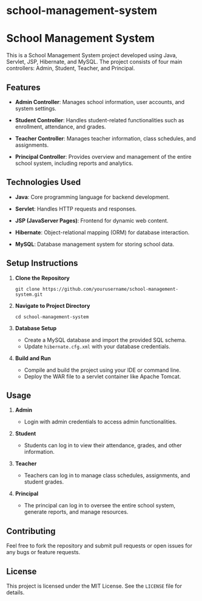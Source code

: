 # school-management-system
# School Management System

This is a School Management System project developed using Java, Servlet, JSP, Hibernate, and MySQL. The project consists of four main controllers: Admin, Student, Teacher, and Principal.

## Features

- **Admin Controller**: Manages school information, user accounts, and system settings.
  
- **Student Controller**: Handles student-related functionalities such as enrollment, attendance, and grades.
  
- **Teacher Controller**: Manages teacher information, class schedules, and assignments.
  
- **Principal Controller**: Provides overview and management of the entire school system, including reports and analytics.

## Technologies Used

- **Java**: Core programming language for backend development.
  
- **Servlet**: Handles HTTP requests and responses.
  
- **JSP (JavaServer Pages)**: Frontend for dynamic web content.
  
- **Hibernate**: Object-relational mapping (ORM) for database interaction.
  
- **MySQL**: Database management system for storing school data.

## Setup Instructions

1. **Clone the Repository**
   ```
   git clone https://github.com/yourusername/school-management-system.git
   ```
   
2. **Navigate to Project Directory**
   ```
   cd school-management-system
   ```
   
3. **Database Setup**
   - Create a MySQL database and import the provided SQL schema.
   - Update `hibernate.cfg.xml` with your database credentials.

4. **Build and Run**
   - Compile and build the project using your IDE or command line.
   - Deploy the WAR file to a servlet container like Apache Tomcat.

## Usage

1. **Admin**
   - Login with admin credentials to access admin functionalities.
  
2. **Student**
   - Students can log in to view their attendance, grades, and other information.
  
3. **Teacher**
   - Teachers can log in to manage class schedules, assignments, and student grades.
  
4. **Principal**
   - The principal can log in to oversee the entire school system, generate reports, and manage resources.

## Contributing

Feel free to fork the repository and submit pull requests or open issues for any bugs or feature requests.

## License

This project is licensed under the MIT License. See the `LICENSE` file for details.